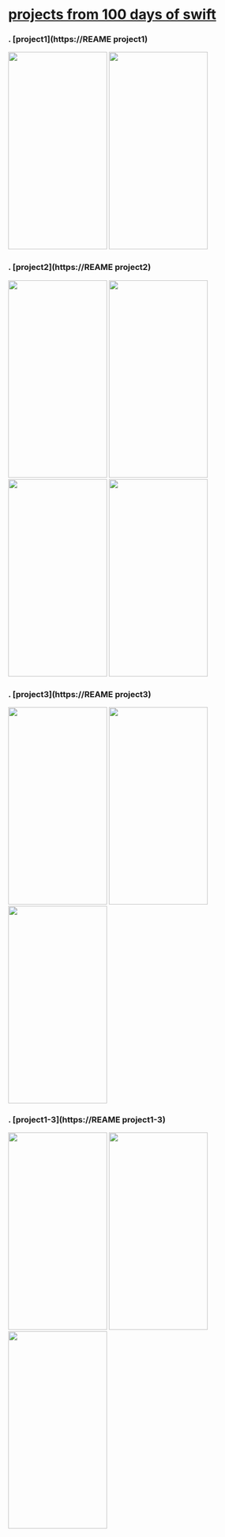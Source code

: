 # [projects from 100 days of swift](https://www.hackingwithswift.com/100)

### . [project1](**https://REAME project1**)

<img src="**project1_screen1**" width="200" height="400">
<img src="**project1_screen2**"  width="200" height="400">

### . [project2](**https://REAME project2**)

<img src="**project2_screen1**" width="200" height="400">
<img src="**project2_screen2**" width="200" height="400">
<img src="**project2_screen3**" width="200" height="400">
<img src="**project2_screen4**" width="200" height="400">

### . [project3](**https://REAME project3**)

<img src="**project3_screen1**" width="200" height="400">
<img src="**project3_screen2**" width="200" height="400">
<img src="**project3_screen3**" width="200" height="400">

### . [project1-3](**https://REAME project1-3**)

<img src="**project1-3_screen1**" width="200" height="400">
<img src="**project1-3_screen2**"  width="200" height="400">
<img src="**project1-3_screen3**"  width="200" height="400">

